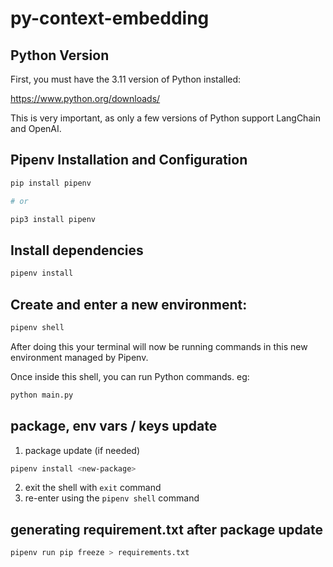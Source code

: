 # py-context-embedding

## Python Version

First, you must have the 3.11 version of Python installed:

https://www.python.org/downloads/

This is very important, as only a few versions of Python support LangChain and
OpenAI.

## Pipenv Installation and Configuration

```zsh
pip install pipenv

# or

pip3 install pipenv
```

## Install dependencies

```zsh
pipenv install
```

## Create and enter a new environment:

```zsh
pipenv shell
```

After doing this your terminal will now be running commands in this new
environment managed by Pipenv.

Once inside this shell, you can run Python commands. eg:

```zsh
python main.py
```

## package, env vars / keys update

1. package update (if needed)

```zsh
pipenv install <new-package>
```

2. exit the shell with `exit` command
3. re-enter using the `pipenv shell` command

## generating requirement.txt after package update

```zsh
pipenv run pip freeze > requirements.txt
```
